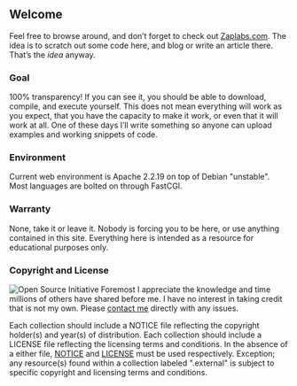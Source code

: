 ## Welcome ##

Feel free to browse around, and donʼt forget to check out [Zaplabs.com][1].  The idea is to scratch out some code here, and blog or write an article there.  Thatʼs the *idea* anyway.

### Goal ###

100% transparency!  If you can see it, you should be able to download, compile, and execute yourself.  This does not mean everything will work as you expect, that you have the capacity to make it work, or even that it will work at all.  One of these days Iʼll write something so anyone can upload examples and working snippets of code.

### Environment ###

Current web environment is Apache 2.2.19 on top of Debian "unstable".  Most languages are bolted on through FastCGI.

### Warranty ###

None, take it or leave it.  Nobody is forcing you to be here, or use anything contained in this site.  Everything here is intended as a resource for educational purposes only.

### Copyright and License ###

![Open Source Initiative][5]
Foremost I appreciate the knowledge and time millions of others have shared before me.  I have no interest in taking credit that is not my own.  Please [contact me][4] directly with any issues.

Each collection should include a NOTICE file reflecting the copyright holder(s) and year(s) of distribution.  Each collection should include a LICENSE file reflecting the licensing terms and conditions.  In the absence of a either file, [NOTICE][2] and [LICENSE][3] must be used respectively.  Exception; any resource(s) found within a collection labeled ".external" is subject to specific copyright and licensing terms and conditions.

[1]: http://zaplabs.com/
[2]: https://raw.github.com/h0tw1r3/sandbox/master/NOTICE
[3]: https://raw.github.com/h0tw1r3/sandbox/master/LICENSE
[4]: http://zaplabs.com/contact
[5]: https://raw.github.com/h0tw1r3/sandbox/master/.autoindex/osi_standard_logo.png "Open Source Initiative Logo"
